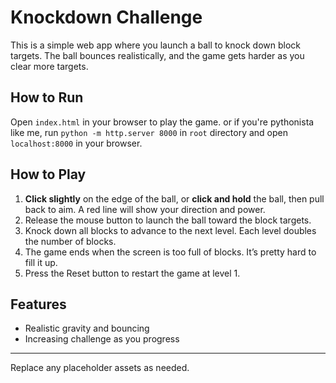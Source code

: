 # Knockdown Challenge

This is a simple web app where you launch a ball to knock down block targets. The ball bounces realistically, and the game gets harder as you clear more targets.

## How to Run

Open `index.html` in your browser to play the game.
or if you're pythonista like me, run `python -m http.server 8000` in `root` directory and open `localhost:8000` in your browser.

## How to Play
1. **Click slightly** on the edge of the ball, or **click and hold** the ball, then pull back to aim. A red line will show your direction and power.
2. Release the mouse button to launch the ball toward the block targets.
3. Knock down all blocks to advance to the next level. Each level doubles the number of blocks.
4. The game ends when the screen is too full of blocks. It’s pretty hard to fill it up.
5. Press the Reset button to restart the game at level 1.

## Features
- Realistic gravity and bouncing
- Increasing challenge as you progress

---

Replace any placeholder assets as needed.
